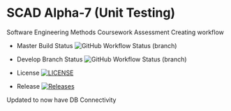 # SCAD Alpha-7 (Unit Testing)

Software Engineering Methods Coursework Assessment
Creating workflow

* Master Build Status  ![GitHub Workflow Status (branch)](https://img.shields.io/github/actions/workflow/status/carolinemcsherry/SCAD/main.yml?branch=master)

* Develop Branch Status ![GitHub Workflow Status (branch)](https://img.shields.io/github/actions/workflow/status/carolinemcsherry/SCAD/main.yml?branch=develop)

* License [![LICENSE](https://img.shields.io/github/license/carolinemcsherry/SCAD.svg?style=flat-square)](https://github.com/carolinemcsherry/SCAD/blob/master/LICENSE)

* Release [![Releases](https://img.shields.io/github/release/carolinemcsherry/SCAD/all.svg?style=flat-square)](https://github.com/<username>/<repository>/releases)


Updated to now have DB Connectivity